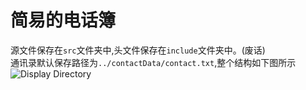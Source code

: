 简易的电话簿
========
源文件保存在``src``文件夹中,头文件保存在``include``文件夹中。(废话)<br>
通讯录默认保存路径为``../contactData/contact.txt``,整个结构如下图所示
![Display Directory](https://cdn.jsdelivr.net/gh/asmallbit/ImageStore@0a9fe2e5611e17d92c2d1ead1e43801f99474128/2021/05/10/c497339f572a207c00e7019a0706c8ee.png)
